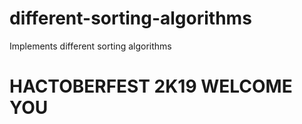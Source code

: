 # different-sorting-algorithms
Implements different sorting algorithms

# HACTOBERFEST 2K19 WELCOME YOU
